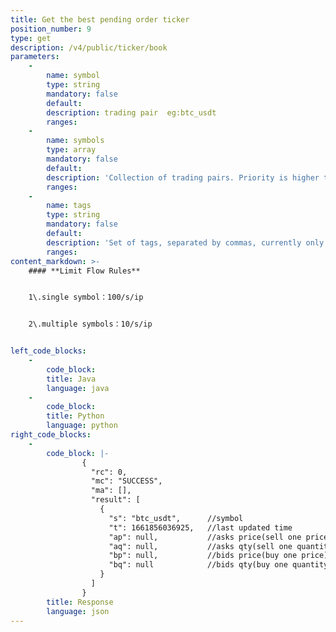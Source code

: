```yaml
---
title: Get the best pending order ticker
position_number: 9
type: get
description: /v4/public/ticker/book
parameters:
    -
        name: symbol
        type: string
        mandatory: false
        default:
        description: trading pair  eg:btc_usdt
        ranges:
    -
        name: symbols
        type: array
        mandatory: false
        default:
        description: 'Collection of trading pairs. Priority is higher than symbol. eg: btc_usdt,eth_usdt'
        ranges:
    -
        name: tags
        type: string
        mandatory: false
        default:
        description: 'Set of tags, separated by commas, currently only supports spot'
        ranges:
content_markdown: >-
    #### **Limit Flow Rules**


    1\.single symbol：100/s/ip


    2\.multiple symbols：10/s/ip


left_code_blocks:
    -
        code_block:
        title: Java
        language: java
    -
        code_block:
        title: Python
        language: python
right_code_blocks:
    -
        code_block: |-
                {
                  "rc": 0,
                  "mc": "SUCCESS",
                  "ma": [],
                  "result": [
                    {
                      "s": "btc_usdt",      //symbol
                      "t": 1661856036925,   //last updated time 
                      "ap": null,           //asks price(sell one price)
                      "aq": null,           //asks qty(sell one quantity)
                      "bp": null,           //bids price(buy one price)
                      "bq": null            //bids qty(buy one quantity)
                    }
                  ]
                }
        title: Response
        language: json
---
```

